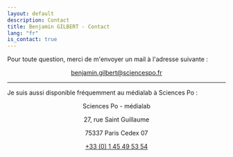 ```yaml
---
layout: default
description: Contact
title: Benjamin GILBERT - Contact
lang: "fr"
is_contact: true
---
```


<div style="text-align: justify">

<p> Pour toute question, merci de m'envoyer un mail à l'adresse suivante : </p>

<p style="text-align:center"><a href = "mailto:benjamin.gilbert@sciencespo.fr">benjamin.gilbert@sciencespo.fr</a></p>

</div>

---

<div style="text-align: justify">

<p> Je suis aussi disponible fréquemment au médialab à Sciences Po :</p>

<p style="text-align:center">Sciences Po - médialab</p>

<p style="text-align:center">27, rue Saint Guillaume</p>

<p style="text-align:center">75337 Paris Cedex 07</p>

<p style="text-align:center"><a href = "tel:+330145495354">+33 (0) 1 45 49 53 54</a></p>

</div>
